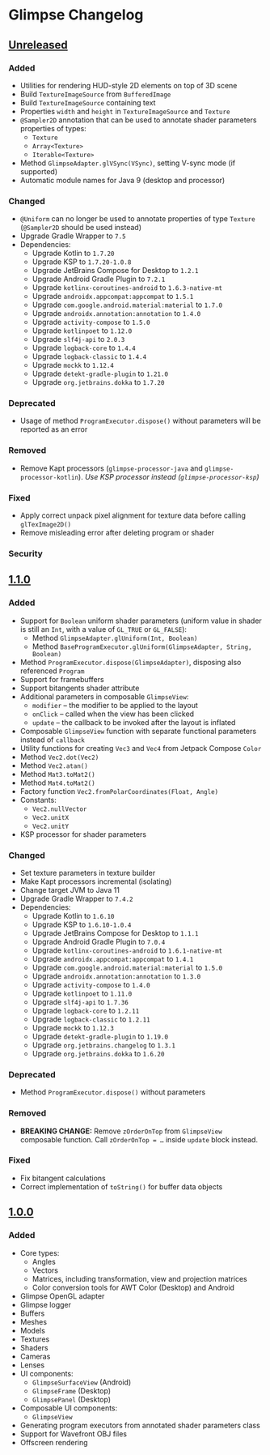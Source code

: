 # Glimpse Changelog

## [Unreleased]
### Added
- Utilities for rendering HUD-style 2D elements on top of 3D scene
- Build `TextureImageSource` from `BufferedImage`
- Build `TextureImageSource` containing text
- Properties `width` and `height` in `TextureImageSource` and `Texture`
- `@Sampler2D` annotation that can be used to annotate shader parameters
  properties of types:
  - `Texture`
  - `Array<Texture>`
  - `Iterable<Texture>`
- Method `GlimpseAdapter.glVSync(VSync)`, setting V-sync mode (if supported)
- Automatic module names for Java 9 (desktop and processor)

### Changed
- `@Uniform` can no longer be used to annotate properties of type `Texture`
  (`@Sampler2D` should be used instead)
- Upgrade Gradle Wrapper to `7.5`
- Dependencies:
  - Upgrade Kotlin to `1.7.20`
  - Upgrade KSP to `1.7.20-1.0.8`
  - Upgrade JetBrains Compose for Desktop to `1.2.1`
  - Upgrade Android Gradle Plugin to `7.2.1`
  - Upgrade `kotlinx-coroutines-android` to `1.6.3-native-mt`
  - Upgrade `androidx.appcompat:appcompat` to `1.5.1`
  - Upgrade `com.google.android.material:material` to `1.7.0`
  - Upgrade `androidx.annotation:annotation` to `1.4.0`
  - Upgrade `activity-compose` to `1.5.0`
  - Upgrade `kotlinpoet` to `1.12.0`
  - Upgrade `slf4j-api` to `2.0.3`
  - Upgrade `logback-core` to `1.4.4`
  - Upgrade `logback-classic` to `1.4.4`
  - Upgrade `mockk` to `1.12.4`
  - Upgrade `detekt-gradle-plugin` to `1.21.0`
  - Upgrade `org.jetbrains.dokka` to `1.7.20`

### Deprecated
- Usage of method `ProgramExecutor.dispose()` without parameters will be reported as an error

### Removed
- Remove Kapt processors (`glimpse-processor-java` and `glimpse-processor-kotlin`).
  _Use KSP processor instead (`glimpse-processor-ksp`)_

### Fixed
- Apply correct unpack pixel alignment for texture data before calling `glTexImage2D()`
- Remove misleading error after deleting program or shader

### Security

## [1.1.0]
### Added
- Support for `Boolean` uniform shader parameters
  (uniform value in shader is still an `Int`, with a value of `GL_TRUE` or `GL_FALSE`):
  - Method `GlimpseAdapter.glUniform(Int, Boolean)`
  - Method `BaseProgramExecutor.glUniform(GlimpseAdapter, String, Boolean)`
- Method `ProgramExecutor.dispose(GlimpseAdapter)`, disposing also referenced `Program`
- Support for framebuffers
- Support bitangents shader attribute
- Additional parameters in composable `GlimpseView`:
  - `modifier` – the modifier to be applied to the layout
  - `onClick` – called when the view has been clicked
  - `update` – the callback to be invoked after the layout is inflated
- Composable `GlimpseView` function with separate functional parameters instead of `callback`
- Utility functions for creating `Vec3` and `Vec4` from Jetpack Compose `Color`
- Method `Vec2.dot(Vec2)`
- Method `Vec2.atan()`
- Method `Mat3.toMat2()`
- Method `Mat4.toMat2()`
- Factory function `Vec2.fromPolarCoordinates(Float, Angle)`
- Constants:
  - `Vec2.nullVector`
  - `Vec2.unitX`
  - `Vec2.unitY`
- KSP processor for shader parameters

### Changed
- Set texture parameters in texture builder
- Make Kapt processors incremental (isolating)
- Change target JVM to Java 11
- Upgrade Gradle Wrapper to `7.4.2`
- Dependencies:
  - Upgrade Kotlin to `1.6.10`
  - Upgrade KSP to `1.6.10-1.0.4`
  - Upgrade JetBrains Compose for Desktop to `1.1.1`
  - Upgrade Android Gradle Plugin to `7.0.4`
  - Upgrade `kotlinx-coroutines-android` to `1.6.1-native-mt`
  - Upgrade `androidx.appcompat:appcompat` to `1.4.1`
  - Upgrade `com.google.android.material:material` to `1.5.0`
  - Upgrade `androidx.annotation:annotation` to `1.3.0`
  - Upgrade `activity-compose` to `1.4.0`
  - Upgrade `kotlinpoet` to `1.11.0`
  - Upgrade `slf4j-api` to `1.7.36`
  - Upgrade `logback-core` to `1.2.11`
  - Upgrade `logback-classic` to `1.2.11`
  - Upgrade `mockk` to `1.12.3`
  - Upgrade `detekt-gradle-plugin` to `1.19.0`
  - Upgrade `org.jetbrains.changelog` to `1.3.1`
  - Upgrade `org.jetbrains.dokka` to `1.6.20`

### Deprecated
- Method `ProgramExecutor.dispose()` without parameters

### Removed
- **BREAKING CHANGE:** Remove `zOrderOnTop` from `GlimpseView` composable function.
  Call `zOrderOnTop = …` inside `update` block instead.

### Fixed
- Fix bitangent calculations
- Correct implementation of `toString()` for buffer data objects

## [1.0.0]
### Added
- Core types:
  - Angles
  - Vectors
  - Matrices, including transformation, view and projection matrices
  - Color conversion tools for AWT Color (Desktop) and Android
- Glimpse OpenGL adapter
- Glimpse logger
- Buffers
- Meshes
- Models
- Textures
- Shaders
- Cameras
- Lenses
- UI components:
  - `GlimpseSurfaceView` (Android)
  - `GlimpseFrame` (Desktop)
  - `GlimpsePanel` (Desktop)
- Composable UI components:
  - `GlimpseView`
- Generating program executors from annotated shader parameters class
- Support for Wavefront OBJ files
- Offscreen rendering

[Unreleased]: https://github.com/glimpse-graphics/glimpse/compare/v1.1.0...main
[1.1.0]: https://github.com/glimpse-graphics/glimpse/compare/v1.0.0...v1.1.0
[1.0.0]: https://github.com/glimpse-graphics/glimpse/releases/tag/v1.0.0